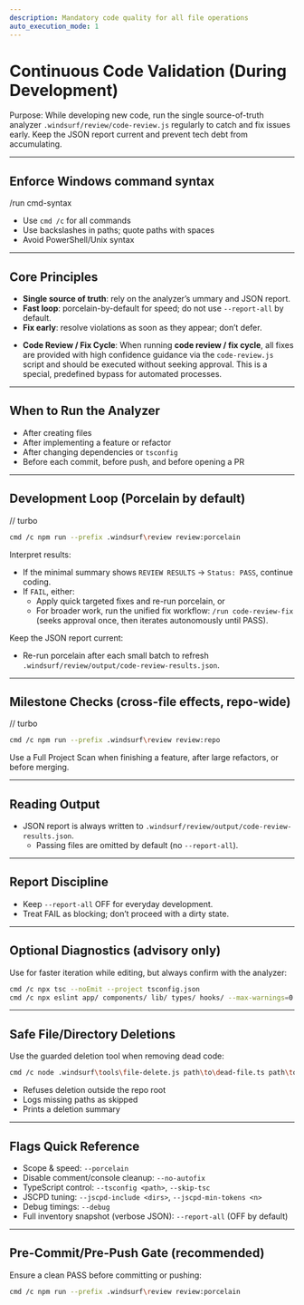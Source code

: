 ```yaml
---
description: Mandatory code quality for all file operations
auto_execution_mode: 1
---
```


# Continuous Code Validation (During Development)

Purpose: While developing new code, run the single source-of-truth analyzer `.windsurf/review/code-review.js` regularly to catch and fix issues early. Keep the JSON report current and prevent tech debt from accumulating.

---
## Enforce Windows command syntax
/run cmd-syntax

- Use `cmd /c` for all commands
- Use backslashes in paths; quote paths with spaces
- Avoid PowerShell/Unix syntax

---
## Core Principles
- **Single source of truth**: rely on the analyzer’s ummary and JSON report.
- **Fast loop**: porcelain-by-default for speed; do not use `--report-all` by default.
- **Fix early**: resolve violations as soon as they appear; don’t defer.

* **Code Review / Fix Cycle**: When running **code review / fix cycle**, all fixes are provided with high confidence guidance via the `code-review.js` script and should be executed without seeking approval. This is a special, predefined bypass for automated processes.

---
## When to Run the Analyzer
- After creating files
- After implementing a feature or refactor
- After changing dependencies or `tsconfig`
- Before each commit, before push, and before opening a PR

---
## Development Loop (Porcelain by default)
// turbo
```bash
cmd /c npm run --prefix .windsurf\review review:porcelain
```

Interpret results:
- If the minimal summary shows `REVIEW RESULTS` → `Status: PASS`, continue coding.
- If `FAIL`, either:
  - Apply quick targeted fixes and re-run porcelain, or
  - For broader work, run the unified fix workflow: `/run code-review-fix` (seeks approval once, then iterates autonomously until PASS).

Keep the JSON report current:
- Re-run porcelain after each small batch to refresh `.windsurf/review/output/code-review-results.json`.

---
## Milestone Checks (cross-file effects, repo-wide)
// turbo
```bash
cmd /c npm run --prefix .windsurf\review review:repo
```

Use a Full Project Scan when finishing a feature, after large refactors, or before merging.

---
## Reading Output
- JSON report is always written to `.windsurf/review/output/code-review-results.json`.
  - Passing files are omitted by default (no `--report-all`).

---
## Report Discipline
- Keep `--report-all` OFF for everyday development.
- Treat FAIL as blocking; don’t proceed with a dirty state.

---
## Optional Diagnostics (advisory only)
Use for faster iteration while editing, but always confirm with the analyzer:
```bash
cmd /c npx tsc --noEmit --project tsconfig.json
cmd /c npx eslint app/ components/ lib/ types/ hooks/ --max-warnings=0
```

---
## Safe File/Directory Deletions
Use the guarded deletion tool when removing dead code:
```bash
cmd /c node .windsurf\tools\file-delete.js path\to\dead-file.ts path\to\stale-dir
```

- Refuses deletion outside the repo root
- Logs missing paths as skipped
- Prints a deletion summary

---
## Flags Quick Reference
- Scope & speed: `--porcelain`
- Disable comment/console cleanup: `--no-autofix`
- TypeScript control: `--tsconfig <path>`, `--skip-tsc`
- JSCPD tuning: `--jscpd-include <dirs>`, `--jscpd-min-tokens <n>`
- Debug timings: `--debug`
- Full inventory snapshot (verbose JSON): `--report-all` (OFF by default)

---
## Pre-Commit/Pre-Push Gate (recommended)
Ensure a clean PASS before committing or pushing:
```bash
cmd /c npm run --prefix .windsurf\review review:porcelain
```